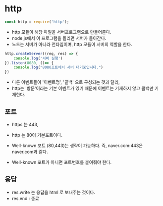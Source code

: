 # http

```javascript
const http = require('http');
```

- http 모듈이 해당 파일을 서버프로그램으로 만들어준다. 
- node.js에서 이 프로그램을 돌리면 서버가 돌아간다. 
- 노드는 서버가 아니라 런타임이며, http 모듈이 서버의 역할을 한다. 



```javascript
http.createServer((req, res) => {
    console.log('서버 실행')
}).listen(8080, ()=> {
    console.log("8080포트에서 서버 대기중입니다.")
})
```

- 다른 이벤트들이 '이벤트명', '콜백' 으로 구성되는 것과 달리,
- http는 '방문'이라는 기본 이벤트가 있기 때문에 이벤트는 기재하지 않고 콜백만 기재한다. 





## 포트

- https 는 443,
- http 는 80이 기본포트이다. 



- Well-known 포트 (80,443)는 생략이 가능하다. 즉, naver.com:443은 naver.com과 같다. 
- Well-known 포트가 아니면 포트번호를 붙여줘야 한다.





## 응답

- res.write 는 응답을 html 로 보내주는 것이다. 
- res.end : 종료 